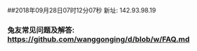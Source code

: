 ##2018年09月28日07时12分07秒 新址: 142.93.98.19
### 兔友常见问题及解答: https://github.com/wanggonging/d/blob/w/FAQ.md
